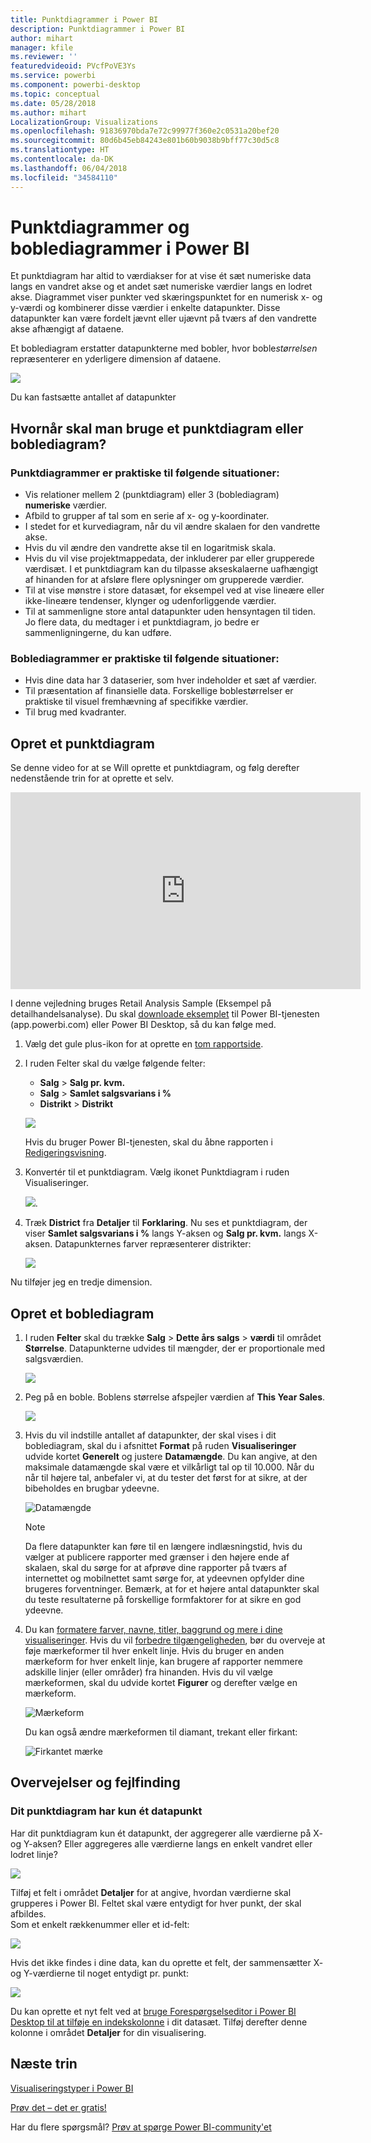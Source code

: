 ```yaml
---
title: Punktdiagrammer i Power BI
description: Punktdiagrammer i Power BI
author: mihart
manager: kfile
ms.reviewer: ''
featuredvideoid: PVcfPoVE3Ys
ms.service: powerbi
ms.component: powerbi-desktop
ms.topic: conceptual
ms.date: 05/28/2018
ms.author: mihart
LocalizationGroup: Visualizations
ms.openlocfilehash: 91836970bda7e72c99977f360e2c0531a20bef20
ms.sourcegitcommit: 80d6b45eb84243e801b60b9038b9bff77c30d5c8
ms.translationtype: HT
ms.contentlocale: da-DK
ms.lasthandoff: 06/04/2018
ms.locfileid: "34584110"
---
```

# <a name="scatter-charts-and-bubble-charts-in-power-bi"></a>Punktdiagrammer og boblediagrammer i Power BI
Et punktdiagram har altid to værdiakser for at vise ét sæt numeriske data langs en vandret akse og et andet sæt numeriske værdier langs en lodret akse. Diagrammet viser punkter ved skæringspunktet for en numerisk x- og y-værdi og kombinerer disse værdier i enkelte datapunkter. Disse datapunkter kan være fordelt jævnt eller ujævnt på tværs af den vandrette akse afhængigt af dataene.

Et boblediagram erstatter datapunkterne med bobler, hvor boble*størrelsen* repræsenterer en yderligere dimension af dataene.

![](media/power-bi-visualization-scatter/power-bi-bubble-chart.png)

Du kan fastsætte antallet af datapunkter  

## <a name="when-to-use-a-scatter-chart-or-bubble-chart"></a>Hvornår skal man bruge et punktdiagram eller boblediagram?
### <a name="scatter-charts-are-a-great-choice"></a>Punktdiagrammer er praktiske til følgende situationer:
* Vis relationer mellem 2 (punktdiagram) eller 3 (boblediagram) **numeriske** værdier.
* Afbild to grupper af tal som en serie af x- og y-koordinater.
* I stedet for et kurvediagram, når du vil ændre skalaen for den vandrette akse.    
* Hvis du vil ændre den vandrette akse til en logaritmisk skala.
* Hvis du vil vise projektmappedata, der inkluderer par eller grupperede værdisæt. I et punktdiagram kan du tilpasse akseskalaerne uafhængigt af hinanden for at afsløre flere oplysninger om grupperede værdier.
* Til at vise mønstre i store datasæt, for eksempel ved at vise lineære eller ikke-lineære tendenser, klynger og udenforliggende værdier.
* Til at sammenligne store antal datapunkter uden hensyntagen til tiden.  Jo flere data, du medtager i et punktdiagram, jo bedre er sammenligningerne, du kan udføre.

### <a name="bubble-charts-are-a-great-choice"></a>Boblediagrammer er praktiske til følgende situationer:
* Hvis dine data har 3 dataserier, som hver indeholder et sæt af værdier.
* Til præsentation af finansielle data.  Forskellige boblestørrelser er praktiske til visuel fremhævning af specifikke værdier.
* Til brug med kvadranter.

## <a name="create-a-scatter-chart"></a>Opret et punktdiagram
Se denne video for at se Will oprette et punktdiagram, og følg derefter nedenstående trin for at oprette et selv.

<iframe width="560" height="315" src="https://www.youtube.com/embed/PVcfPoVE3Ys?list=PL1N57mwBHtN0JFoKSR0n-tBkUJHeMP2cP" frameborder="0" allowfullscreen></iframe>


I denne vejledning bruges Retail Analysis Sample (Eksempel på detailhandelsanalyse). Du skal [downloade eksemplet](sample-datasets.md) til Power BI-tjenesten (app.powerbi.com) eller Power BI Desktop, så du kan følge med.   

1. Vælg det gule plus-ikon for at oprette en [tom rapportside](power-bi-report-add-page.md).
 
2. I ruden Felter skal du vælge følgende felter:
   - **Salg** > **Salg pr. kvm.**
   - **Salg** > **Samlet salgsvarians i %**
   - **Distrikt** > **Distrikt**

    ![](media/power-bi-visualization-scatter/power-bi-bar-chart.png)

    Hvis du bruger Power BI-tjenesten, skal du åbne rapporten i [Redigeringsvisning](service-interact-with-a-report-in-editing-view.md).

3. Konvertér til et punktdiagram. Vælg ikonet Punktdiagram i ruden Visualiseringer.

   ![](media/power-bi-visualization-scatter/pbi_scatter_chart_icon.png).

4. Træk **District** fra **Detaljer** til **Forklaring**. Nu ses et punktdiagram, der viser **Samlet salgsvarians i %** langs Y-aksen og **Salg pr. kvm.** langs X-aksen. Datapunkternes farver repræsenterer distrikter:

    ![](media/power-bi-visualization-scatter/power-bi-scatter.png)

Nu tilføjer jeg en tredje dimension.

## <a name="create-a-bubble-chart"></a>Opret et boblediagram

1. I ruden **Felter** skal du trække **Salg** > **Dette års salgs** > **værdi** til området **Størrelse**. Datapunkterne udvides til mængder, der er proportionale med salgsværdien.
   
   ![](media/power-bi-visualization-scatter/power-bi-bubble.png)

2. Peg på en boble. Boblens størrelse afspejler værdien af **This Year Sales**.
   
    ![](media/power-bi-visualization-scatter/pbi_scatter_chart_hover.png)

3. Hvis du vil indstille antallet af datapunkter, der skal vises i dit boblediagram, skal du i afsnittet **Format** på ruden **Visualiseringer** udvide kortet **Generelt** og justere **Datamængde**. Du kan angive, at den maksimale datamængde skal være et vilkårligt tal op til 10.000. Når du når til højere tal, anbefaler vi, at du tester det først for at sikre, at der bibeholdes en brugbar ydeevne. 

    ![Datamængde](media/power-bi-visualization-scatter/pbi_scatter_data_volume.png) 

   > [!NOTE]
   > Da flere datapunkter kan føre til en længere indlæsningstid, hvis du vælger at publicere rapporter med grænser i den højere ende af skalaen, skal du sørge for at afprøve dine rapporter på tværs af internettet og mobilnettet samt sørge for, at ydeevnen opfylder dine brugeres forventninger. Bemærk, at for et højere antal datapunkter skal du teste resultaterne på forskellige formfaktorer for at sikre en god ydeevne.

4. Du kan [formatere farver, navne, titler, baggrund og mere i dine visualiseringer](service-getting-started-with-color-formatting-and-axis-properties.md). Hvis du vil [forbedre tilgængeligheden](desktop-accessibility.md), bør du overveje at føje mærkeformer til hver enkelt linje. Hvis du bruger en anden mærkeform for hver enkelt linje, kan brugere af rapporter nemmere adskille linjer (eller områder) fra hinanden. Hvis du vil vælge mærkeformen, skal du udvide kortet **Figurer** og derefter vælge en mærkeform.

      ![Mærkeform](media/power-bi-visualization-scatter/pbi_scatter_marker.png)

   Du kan også ændre mærkeformen til diamant, trekant eller firkant:

   ![Firkantet mærke](media/power-bi-visualization-scatter/pbi_scatter_chart_hover_square.png)


## <a name="considerations-and-troubleshooting"></a>Overvejelser og fejlfinding

### <a name="your-scatter-chart-has-only-one-data-point"></a>**Dit punktdiagram har kun ét datapunkt**
Har dit punktdiagram kun ét datapunkt, der aggregerer alle værdierne på X- og Y-aksen?  Eller aggregeres alle værdierne langs en enkelt vandret eller lodret linje?

![](media/power-bi-visualization-scatter/pbi_scatter_tshoot1.png)

Tilføj et felt i området **Detaljer** for at angive, hvordan værdierne skal grupperes i Power BI. Feltet skal være entydigt for hver punkt, der skal afbildes.  
Som et enkelt rækkenummer eller et id-felt:

![](media/power-bi-visualization-scatter/pbi_scatter_tshoot.png)

Hvis det ikke findes i dine data, kan du oprette et felt, der sammensætter X- og Y-værdierne til noget entydigt pr. punkt:

![](media/power-bi-visualization-scatter/pbi_scatter_tshoot2.png)

Du kan oprette et nyt felt ved at [bruge Forespørgselseditor i Power BI Desktop til at tilføje en indekskolonne](desktop-add-custom-column.md) i dit datasæt.  Tilføj derefter denne kolonne i området **Detaljer** for din visualisering.

## <a name="next-steps"></a>Næste trin
 [Visualiseringstyper i Power BI](power-bi-visualization-types-for-reports-and-q-and-a.md)

[Prøv det – det er gratis!](https://powerbi.com/)  

Har du flere spørgsmål? [Prøv at spørge Power BI-community'et](http://community.powerbi.com/)

